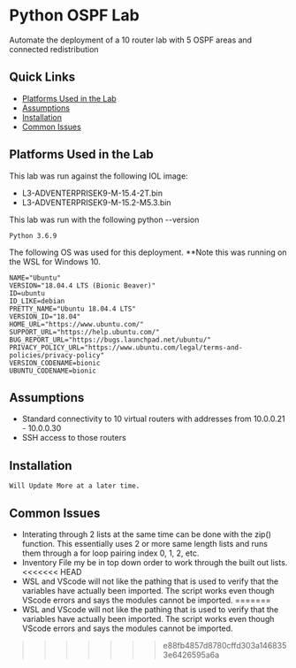 Python OSPF Lab
=======

Automate the deployment of a 10 router lab with 5 OSPF areas and connected redistribution

## Quick Links

- [Platforms Used in the Lab](https://github.com/ospfpacket/python_ospf_lab#platforms-used-in-the-lab)
- [Assumptions](https://github.com/ospfpacket/python_ospf_lab#assumptions)
- [Installation](https://github.com/ospfpacket/python_ospf_lab#installation)
- [Common Issues](https://github.com/ospfpacket/python_ospf_lab#installation)

## Platforms Used in the Lab

This lab was run against the following IOL image:
- L3-ADVENTERPRISEK9-M-15.4-2T.bin
- L3-ADVENTERPRISEK9-M-15.2-M5.3.bin

This lab was run with the following python --version

```
Python 3.6.9
```

The following OS was used for this deployment. **Note this was running on the WSL for Windows 10.

```
NAME="Ubuntu"
VERSION="18.04.4 LTS (Bionic Beaver)"
ID=ubuntu
ID_LIKE=debian
PRETTY_NAME="Ubuntu 18.04.4 LTS"
VERSION_ID="18.04"
HOME_URL="https://www.ubuntu.com/"
SUPPORT_URL="https://help.ubuntu.com/"
BUG_REPORT_URL="https://bugs.launchpad.net/ubuntu/"
PRIVACY_POLICY_URL="https://www.ubuntu.com/legal/terms-and-policies/privacy-policy"
VERSION_CODENAME=bionic
UBUNTU_CODENAME=bionic
```

## Assumptions

- Standard connectivity to 10 virtual routers with addresses from 10.0.0.21 - 10.0.0.30
- SSH access to those routers

## Installation

```
Will Update More at a later time.
```

## Common Issues

- Interating through 2 lists at the same time can be done with the zip() function. This essentially uses 2 or more same length lists and runs them through a for loop pairing index 0, 1, 2, etc.
- Inventory File my be in top down order to work through the built out lists.
<<<<<<< HEAD
- WSL and VScode will not like the pathing that is used to verify that the variables have actually been imported. The script works even though VScode errors and says the modules cannot be imported.
=======
- WSL and VScode will not like the pathing that is used to verify that the variables have actually been imported. The script works even though VScode errors and says the modules cannot be imported.
>>>>>>> e88fb4857d8780cffd303a1468353e6426595a6a
